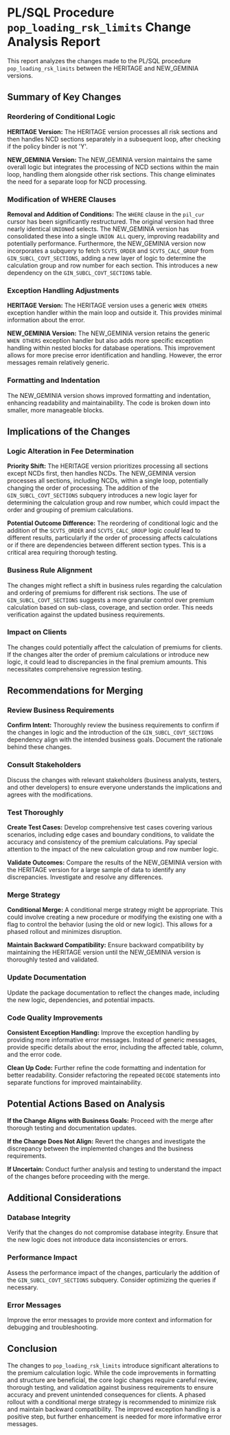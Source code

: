 # PL/SQL Procedure `pop_loading_rsk_limits` Change Analysis Report

This report analyzes the changes made to the PL/SQL procedure `pop_loading_rsk_limits` between the HERITAGE and NEW_GEMINIA versions.

## Summary of Key Changes

### Reordering of Conditional Logic

**HERITAGE Version:** The HERITAGE version processes all risk sections and then handles NCD sections separately in a subsequent loop, after checking if the policy binder is not 'Y'.

**NEW_GEMINIA Version:** The NEW_GEMINIA version maintains the same overall logic but integrates the processing of NCD sections within the main loop, handling them alongside other risk sections.  This change eliminates the need for a separate loop for NCD processing.

### Modification of WHERE Clauses

**Removal and Addition of Conditions:** The `WHERE` clause in the `pil_cur` cursor has been significantly restructured. The original version had three nearly identical `UNION`ed selects. The NEW_GEMINIA version has consolidated these into a single `UNION ALL` query, improving readability and potentially performance.  Furthermore, the NEW_GEMINIA version now incorporates a subquery to fetch `SCVTS_ORDER` and `SCVTS_CALC_GROUP` from `GIN_SUBCL_COVT_SECTIONS`, adding a new layer of logic to determine the calculation group and row number for each section.  This introduces a new dependency on the `GIN_SUBCL_COVT_SECTIONS` table.

### Exception Handling Adjustments

**HERITAGE Version:** The HERITAGE version uses a generic `WHEN OTHERS` exception handler within the main loop and outside it.  This provides minimal information about the error.

**NEW_GEMINIA Version:** The NEW_GEMINIA version retains the generic `WHEN OTHERS` exception handler but also adds more specific exception handling within nested blocks for database operations. This improvement allows for more precise error identification and handling.  However, the error messages remain relatively generic.

### Formatting and Indentation

The NEW_GEMINIA version shows improved formatting and indentation, enhancing readability and maintainability.  The code is broken down into smaller, more manageable blocks.


## Implications of the Changes

### Logic Alteration in Fee Determination

**Priority Shift:** The HERITAGE version prioritizes processing all sections except NCDs first, then handles NCDs. The NEW_GEMINIA version processes all sections, including NCDs, within a single loop, potentially changing the order of processing.  The addition of the `GIN_SUBCL_COVT_SECTIONS` subquery introduces a new logic layer for determining the calculation group and row number, which could impact the order and grouping of premium calculations.

**Potential Outcome Difference:** The reordering of conditional logic and the addition of the `SCVTS_ORDER` and `SCVTS_CALC_GROUP` logic *could* lead to different results, particularly if the order of processing affects calculations or if there are dependencies between different section types.  This is a critical area requiring thorough testing.

### Business Rule Alignment

The changes might reflect a shift in business rules regarding the calculation and ordering of premiums for different risk sections. The use of `GIN_SUBCL_COVT_SECTIONS` suggests a more granular control over premium calculation based on sub-class, coverage, and section order.  This needs verification against the updated business requirements.

### Impact on Clients

The changes could potentially affect the calculation of premiums for clients.  If the changes alter the order of premium calculations or introduce new logic, it could lead to discrepancies in the final premium amounts.  This necessitates comprehensive regression testing.


## Recommendations for Merging

### Review Business Requirements

**Confirm Intent:**  Thoroughly review the business requirements to confirm if the changes in logic and the introduction of the `GIN_SUBCL_COVT_SECTIONS` dependency align with the intended business goals.  Document the rationale behind these changes.

### Consult Stakeholders

Discuss the changes with relevant stakeholders (business analysts, testers, and other developers) to ensure everyone understands the implications and agrees with the modifications.

### Test Thoroughly

**Create Test Cases:**  Develop comprehensive test cases covering various scenarios, including edge cases and boundary conditions, to validate the accuracy and consistency of the premium calculations.  Pay special attention to the impact of the new calculation group and row number logic.

**Validate Outcomes:**  Compare the results of the NEW_GEMINIA version with the HERITAGE version for a large sample of data to identify any discrepancies.  Investigate and resolve any differences.

### Merge Strategy

**Conditional Merge:**  A conditional merge strategy might be appropriate.  This could involve creating a new procedure or modifying the existing one with a flag to control the behavior (using the old or new logic).  This allows for a phased rollout and minimizes disruption.

**Maintain Backward Compatibility:**  Ensure backward compatibility by maintaining the HERITAGE version until the NEW_GEMINIA version is thoroughly tested and validated.

### Update Documentation

Update the package documentation to reflect the changes made, including the new logic, dependencies, and potential impacts.

### Code Quality Improvements

**Consistent Exception Handling:**  Improve the exception handling by providing more informative error messages.  Instead of generic messages, provide specific details about the error, including the affected table, column, and the error code.

**Clean Up Code:**  Further refine the code formatting and indentation for better readability.  Consider refactoring the repeated `DECODE` statements into separate functions for improved maintainability.


## Potential Actions Based on Analysis

**If the Change Aligns with Business Goals:**  Proceed with the merge after thorough testing and documentation updates.

**If the Change Does Not Align:**  Revert the changes and investigate the discrepancy between the implemented changes and the business requirements.

**If Uncertain:**  Conduct further analysis and testing to understand the impact of the changes before proceeding with the merge.


## Additional Considerations

### Database Integrity

Verify that the changes do not compromise database integrity.  Ensure that the new logic does not introduce data inconsistencies or errors.

### Performance Impact

Assess the performance impact of the changes, particularly the addition of the `GIN_SUBCL_COVT_SECTIONS` subquery.  Consider optimizing the queries if necessary.

### Error Messages

Improve the error messages to provide more context and information for debugging and troubleshooting.


## Conclusion

The changes to `pop_loading_rsk_limits` introduce significant alterations to the premium calculation logic.  While the code improvements in formatting and structure are beneficial, the core logic changes require careful review, thorough testing, and validation against business requirements to ensure accuracy and prevent unintended consequences for clients.  A phased rollout with a conditional merge strategy is recommended to minimize risk and maintain backward compatibility.  The improved exception handling is a positive step, but further enhancement is needed for more informative error messages.
